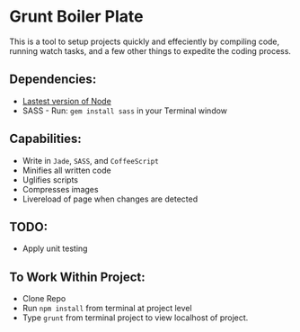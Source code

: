 # Grunt Boiler Plate
This is a tool to setup projects quickly and effeciently by compiling code, running watch tasks, and a few other things to expedite the coding process.

## Dependencies: 
* [Lastest version of Node](https://nodejs.org/en/download/)
* SASS - Run: ```gem install sass``` in your Terminal window

## Capabilities:
* Write in ```Jade```, ````SASS````, and ```CoffeeScript```
* Minifies all written code
* Uglifies scripts
* Compresses images
* Livereload of page when changes are detected

## TODO:
* Apply unit testing

## To Work Within Project:
* Clone Repo
* Run ```npm install``` from terminal at project level
* Type ```grunt``` from terminal project to view localhost of project.

